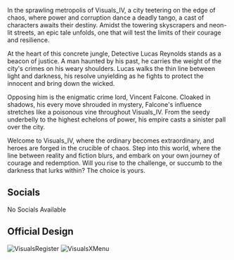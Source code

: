 
In the sprawling metropolis of Visuals_IV, a city teetering on the edge of chaos, where power and corruption dance a deadly tango, a cast of characters awaits their destiny. Amidst the towering skyscrapers and neon-lit streets, an epic tale unfolds, one that will test the limits of their courage and resilience.

At the heart of this concrete jungle, Detective Lucas Reynolds stands as a beacon of justice. A man haunted by his past, he carries the weight of the city's crimes on his weary shoulders. Lucas walks the thin line between light and darkness, his resolve unyielding as he fights to protect the innocent and bring down the wicked.

Opposing him is the enigmatic crime lord, Vincent Falcone. Cloaked in shadows, his every move shrouded in mystery, Falcone's influence stretches like a poisonous vine throughout Visuals_IV. From the seedy underbelly to the highest echelons of power, his empire casts a sinister pall over the city.

Welcome to Visuals_IV, where the ordinary becomes extraordinary, and heroes are forged in the crucible of chaos. Step into this world, where the line between reality and fiction blurs, and embark on your own journey of courage and redemption. Will you rise to the challenge, or succumb to the darkness that lurks within? The choice is yours.

## Socials

No Socials Available

## Official Design

![VisualsRegister](https://media.discordapp.net/attachments/880166106273296475/1117142688324657292/Screenshot_522.png?width=1123&height=632)
![VisualsXMenu](https://cdn.discordapp.com/attachments/880166106273296475/1117142266675470436/Preview2.png)
